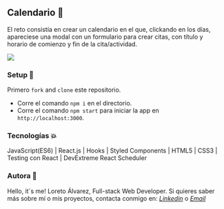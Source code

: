 ## Calendario :calendar:

El reto consistía en crear un calendario en el que, clickando en los días, apareciese una modal con un formulario para crear citas, con título y horario de comienzo y fin de la cita/actividad. 



<img src="https://res.cloudinary.com/loretoavoces/image/upload/v1611658234/fotos-navidad/Captura_de_pantalla_de_2021-01-26_11-12-43_d8tzvj.png"></img>


### Setup :rocket:

Primero `fork` and `clone` este repositorio.

- Corre el comando `npm i` en el directorio.
- Corre el comando `npm start` para iniciar la app en `http://localhost:3000`. 

### Tecnologías :boom:

JavaScript(ES6) | React.js | Hooks | Styled Components | HTML5 | CSS3 | Testing con React | DevExtreme React Scheduler

### Autora :woman: 
Hello, it´s me! Loreto Álvarez, Full-stack Web Developer. Si quieres saber más sobre mí o mis proyectos, contacta conmigo en:
<i><a href="https://www.linkedin.com/in/loreto-alvarez-voces/">Linkedin</a></i> o <i><a href = "mailto: loretoavoces@gmail.com">Email</a></i> <br />
